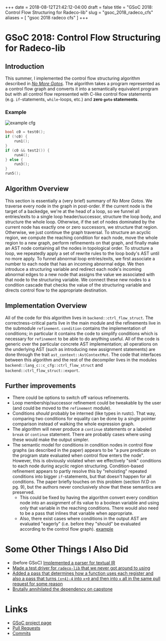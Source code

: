 +++
date = 2018-08-12T21:42:12-04:00
draft = false
title = "GSoC 2018: Control Flow Structuring for Radeco-lib"
slug = "gsoc_2018_radeco_cfs"
aliases = [
      "gsoc 2018 radeco cfs" 
]
+++

# GSoC 2018: Control Flow Structuring for Radeco-lib
## Introduction
This summer, I implemented the control flow structuring algorithm described in [*No More Gotos*](https://doi.org/10.14722/ndss.2015.23185). The algorithm takes a program represented as a control flow graph and converts it into a semantically equivalent program but with all control flow represented with C-like control flow statements (e.g. `if`-statements, `while`-loops, etc.) and **zero `goto` statements**.
### Example
![example cfg](/images/example_cfg.png)
```cpp
bool c0 = test0();
if (!c0) {
    run1();
}
if (c0 && test2()) {
    run4();
} else {
    run3();
}
run5();
```
## Algorithm Overview
This section is essentially a (very brief) summary of *No More Gotos*.
We traverse every node in the graph in post-order. If the current node is the target of a backedge, we're at the head of a loop, so we funnel all entries/exits to a single loop header/successor, structure the loop body, and structure the whole loop. Otherwise, if the set of nodes dominated by the current node has exactly one or zero successors, we structure that region. Otherwise, we just continue the graph traversal.
To structure an acyclic region, we compute the reaching condition for each node, move the whole region to a new graph, perform refinements on that graph, and finally make an AST node containing all the nodes in topological order.
To structure a loop, we repeatedly apply a set of rewrite rules to the loop body's AST until no more apply.
To funnel abnormal loop entries/exits, we first associate a number to each node that has an incoming abnormal edge. We then introduce a structuring variable and redirect each node's incoming abnormal edges to a new node that assigns the value we associated with that node to the structuring variable. We connect these new nodes to a condition cascade that checks the value of the structuring variable and directs control flow to the appropriate destination.
## Implementation Overview
All of the code for this algorithm lives in `backend::ctrl_flow_struct`. The correctness-critical parts live in the main module and the refinements live in the submodule `refinement`. `condition` contains the implementation of conditions; in particular it contains the code to simplify conditions which is necessary for `refinement` to be able to do anything useful. All of the code is generic over the particular concrete AST implementation; all operations on the underlying AST (such as introducing new assignment statements) are done through the trait `ast_context::AstContextMut`.
The code that interfaces between this algorithm and the rest of the decompiler lives in the modules `backend::lang_c::c_cfg::ctrl_flow_struct` and `backend::ctrl_flow_struct::export`.
## Further improvements
- There could be options to switch off various refinements.
- Loop membership/successor refinement could be tweakable by the user (and could be moved to the `refinement` module).
- Conditions *should* probably be interned (like types in rustc). That way, comparing two conditions for equality can be done by a single pointer comparison instead of walking the whole expression graph.
- The algorithm will never produce a `continue` statements or a labeled `break` or `continue` statement. There are probably cases where using these would make the output simpler.
- The semantic model for conditions in condition nodes in control flow graphs (as described in the paper) appears to be "a pure predicate on the program state evaluated when control flow enters the node". However, this is obviously violated when we effectively "sink" conditions to each node during acyclic region structuring. Condition-based refinement appears to partly resolve this by "rehoisting" repeated conditions into bigger `if`-statements, but that doesn't happen for all conditions. The paper briefly touches on this problem (section IV.D on pg. 9), but the authors never conclusively show that these semantics are preserved.
    - This could be fixed by having the algorithm convert every condition node into an assignment of its value to a boolean variable and using only that variable in the reaching conditions. There would also need to be a pass that inlines that variable when appropriate.
    - Also, there exist cases where conditions in the output AST are evaluated "eagerly" (i.e. before they "should" be evaluated according to the control flow graph). [example](https://hackmd.io/x_lOEIIyR9etkCecbpLFeg#)
# Some Other Things I Also Did
- (before GSoC) [Implemented a parser for textual IR](https://github.com/radareorg/radeco-lib/pull/126)
- [Made a test driver for `radeco-lib` that we never got around to using](https://github.com/HMPerson1/radeco-csmith-tester)
- [Added a pass that determines how a function uses each register and also a pass that turns `(x+4)-4` into `x+0` and then into `x` all in the same pull request for some reason](https://github.com/radareorg/radeco-lib/pull/140)
- [Brutally annihilated the dependency on capstone](https://github.com/radareorg/radeco-lib/pull/194)
# Links
- [GSoC project page](https://summerofcode.withgoogle.com/projects/#4679353015730176)
- [Pull Requests](https://github.com/radareorg/radeco-lib/pulls?q=is%3Apr+author%3AHMPerson1+created%3A2018-05-01..2018-08-14)
- [Commits](https://github.com/radareorg/radeco-lib/commits?author=HMPerson1&since=2018-05-01&until=2018-08-14)
